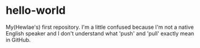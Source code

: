 # hello-world
My(Hewlae's) first repository.
I'm a little confused because I'm not a native English speaker and I don't understand what 'push' and 'pull' exactly mean in GitHub.

